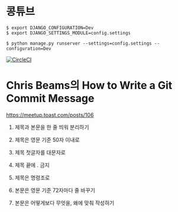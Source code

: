 # 콩튜브


```
$ export DJANGO_CONFIGURATION=Dev
$ export DJANGO_SETTINGS_MODULE=config.settings

$ python manage.py runserver --settings=config.settings --configuration=Dev
```
[![CircleCI](https://circleci.com/gh/congtubeteam/congtube.svg?style=svg)](https://circleci.com/gh/congtubeteam/congtube)


# Chris Beams의 How to Write a Git Commit Message
https://meetup.toast.com/posts/106

1. 제목과 본문을 한 줄 띄워 분리하기

2. 제목은 영문 기준 50자 이내로

3. 제목 첫글자를 대문자로

4. 제목 끝에 . 금지

5. 제목은 명령조로

6. 본문은 영문 기준 72자마다 줄 바꾸기

7. 본문은 어떻게보다 무엇을, 왜에 맞춰 작성하기

